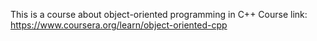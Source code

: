 This is a course about object-oriented programming in C++
Course link: https://www.coursera.org/learn/object-oriented-cpp
